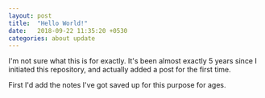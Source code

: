 ```yaml
---
layout: post
title:  "Hello World!"
date:   2018-09-22 11:35:20 +0530
categories: about update
---
```

I'm not sure what this is for exactly. It's been almost exactly 5 years since I initiated this repository, and actually added a post for the first time.

First I'd add the notes I've got saved up for this purpose for ages.